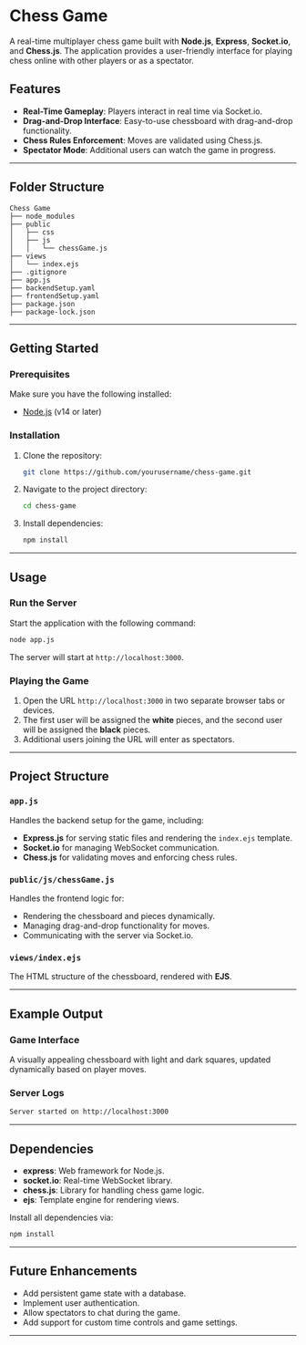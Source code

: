 ﻿# Chess Game

A real-time multiplayer chess game built with **Node.js**, **Express**, **Socket.io**, and **Chess.js**. The application provides a user-friendly interface for playing chess online with other players or as a spectator.

## Features
- **Real-Time Gameplay**: Players interact in real time via Socket.io.
- **Drag-and-Drop Interface**: Easy-to-use chessboard with drag-and-drop functionality.
- **Chess Rules Enforcement**: Moves are validated using Chess.js.
- **Spectator Mode**: Additional users can watch the game in progress.

---

## Folder Structure
```
Chess Game
├── node_modules
├── public
│   ├── css
│   ├── js
│   │   └── chessGame.js
├── views
│   └── index.ejs
├── .gitignore
├── app.js
├── backendSetup.yaml
├── frontendSetup.yaml
├── package.json
├── package-lock.json
```

---

## Getting Started

### Prerequisites
Make sure you have the following installed:
- [Node.js](https://nodejs.org/) (v14 or later)

### Installation
1. Clone the repository:
    ```bash
    git clone https://github.com/yourusername/chess-game.git
    ```
2. Navigate to the project directory:
    ```bash
    cd chess-game
    ```
3. Install dependencies:
    ```bash
    npm install
    ```

---

## Usage

### Run the Server
Start the application with the following command:
```bash
node app.js
```
The server will start at `http://localhost:3000`.

### Playing the Game
1. Open the URL `http://localhost:3000` in two separate browser tabs or devices.
2. The first user will be assigned the **white** pieces, and the second user will be assigned the **black** pieces.
3. Additional users joining the URL will enter as spectators.

---

## Project Structure

### `app.js`
Handles the backend setup for the game, including:
- **Express.js** for serving static files and rendering the `index.ejs` template.
- **Socket.io** for managing WebSocket communication.
- **Chess.js** for validating moves and enforcing chess rules.

### `public/js/chessGame.js`
Handles the frontend logic for:
- Rendering the chessboard and pieces dynamically.
- Managing drag-and-drop functionality for moves.
- Communicating with the server via Socket.io.

### `views/index.ejs`
The HTML structure of the chessboard, rendered with **EJS**.

---

## Example Output
### Game Interface
A visually appealing chessboard with light and dark squares, updated dynamically based on player moves.

### Server Logs
```bash
Server started on http://localhost:3000
```

---

## Dependencies
- **express**: Web framework for Node.js.
- **socket.io**: Real-time WebSocket library.
- **chess.js**: Library for handling chess game logic.
- **ejs**: Template engine for rendering views.

Install all dependencies via:
```bash
npm install
```

---

## Future Enhancements
- Add persistent game state with a database.
- Implement user authentication.
- Allow spectators to chat during the game.
- Add support for custom time controls and game settings.

---

